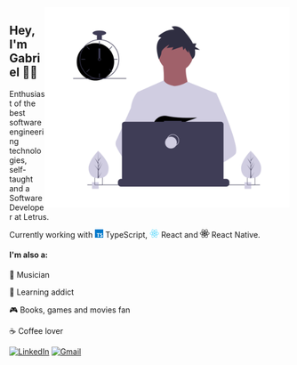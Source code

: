 <img src="https://github.com/gabrielsanttana/gabrielsanttana/blob/master/.github/gabriel.png?raw=true" width="440px" height="360px"  align='right' />

## Hey, I'm Gabriel 👋🏽

<p>Enthusiast of the best software engineering technologies, self-taught and a Software Developer at Letrus.</p>

<p>Currently working with <img src="https://github.com/gabrielsanttana/gabrielsanttana/blob/master/.github/typescript.png" alt="react" height="15"> TypeScript, <img src="https://github.com/gabrielsanttana/gabrielsanttana/blob/master/.github/react.png" alt="react" height="15"> React and <img src="https://github.com/gabrielsanttana/gabrielsanttana/blob/master/.github/react-native.png" alt="react-native" height="15"> React Native.

<h4>I'm also a:</h4>

🎸 Musician

🧠 Learning addict

🎮 Books, games and movies fan

☕ Coffee lover

[![LinkedIn](https://img.shields.io/badge/-LINKEDIN-0077B5?style=for-the-badge&logo=linkedin&logoColor=white)](https://www.linkedin.com/in/gabrielsanttana)
[![Gmail](https://img.shields.io/badge/-GMAIL-D14836?style=for-the-badge&logo=gmail&logoColor=white)](mailto:gabriel.gsantana7@gmail.com)
